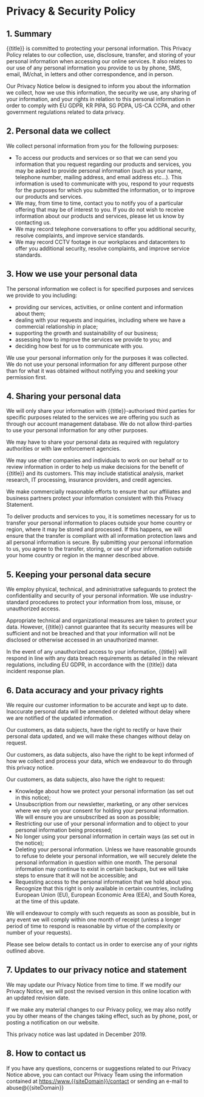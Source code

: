 # Privacy & Security Policy

## 1. Summary

{{title}} is committed to protecting your personal information. This Privacy Policy relates to our collection, use, disclosure, transfer, and storing of your personal information when accessing our online services. It also relates to our use of any personal information you provide to us by phone, SMS, email, IM/chat, in letters and other correspondence, and in person.

Our Privacy Notice below is designed to inform you about the information we collect, how we use this information, the security we use, any sharing of your information, and your rights in relation to this personal information in order to comply with EU GDPR, KR PIPA, SG PDPA, US-CA CCPA, and other government regulations related to data privacy.

## 2. Personal data we collect

We collect personal information from you for the following purposes:

*   To access our products and services or so that we can send you information that you request regarding our products and services, you may be asked to provide personal information (such as your name, telephone number, mailing address, and email address etc...). This information is used to communicate with you, respond to your requests for the purposes for which you submitted the information, or to improve our products and services.
*   We may, from time to time, contact you to notify you of a particular offering that may be of interest to you. If you do not wish to receive information about our products and services, please let us know by contacting us.
*   We may record telephone conversations to offer you additional security, resolve complaints, and improve service standards.
*   We may record CCTV footage in our workplaces and datacenters to offer you additional security, resolve complaints, and improve service standards.

## 3. How we use your personal data

The personal information we collect is for specified purposes and services we provide to you including:

*   providing our services, activities, or online content and information about them;
*   dealing with your requests and inquiries, including where we have a commercial relationship in place;
*   supporting the growth and sustainability of our business;
*   assessing how to improve the services we provide to you; and
*   deciding how best for us to communicate with you.

We use your personal information only for the purposes it was collected. We do not use your personal information for any different purpose other than for what it was obtained without notifying you and seeking your permission first.

## 4. Sharing your personal data

We will only share your information with {{title}}-authorised third parties for specific purposes related to the services we are offering you such as through our account management database. We do not allow third-parties to use your personal information for any other purposes.

We may have to share your personal data as required with regulatory authorities or with law enforcement agencies.

We may use other companies and individuals to work on our behalf or to review information in order to help us make decisions for the benefit of {{title}} and its customers. This may include statistical analysis, market research, IT processing, insurance providers, and credit agencies.

We make commercially reasonable efforts to ensure that our affiliates and business partners protect your information consistent with this Privacy Statement.

To deliver products and services to you, it is sometimes necessary for us to transfer your personal information to places outside your home country or region, where it may be stored and processed.  If this happens, we will ensure that the transfer is compliant with all information protection laws and all personal information is secure. By submitting your personal information to us, you agree to the transfer, storing, or use of your information outside your home country or region in the manner described above.

## 5. Keeping your personal data secure

We employ physical, technical, and administrative safeguards to protect the confidentiality and security of your personal information. We use industry-standard procedures to protect your information from loss, misuse, or unauthorized access.

Appropriate technical and organizational measures are taken to protect your data.  However, {{title}} cannot guarantee that its security measures will be sufficient and not be breached and that your information will not be disclosed or otherwise accessed in an unauthorized manner.

In the event of any unauthorized access to your information, {{title}} will respond in line with any data breach requirements as detailed in the relevant regulations, including EU GDPR, in accordance with the {{title}} data incident response plan.


## 6. Data accuracy and your privacy rights

We require our customer information to be accurate and kept up to date. Inaccurate personal data will be amended or deleted without delay where we are notified of the updated information.

Our customers, as data subjects, have the right to rectify or have their personal data updated, and we will make these changes without delay on request.

Our customers, as data subjects, also have the right to be kept informed of how we collect and process your data, which we endeavour to do through this privacy notice.

Our customers, as data subjects, also have the right to request:

*   Knowledge about how we protect your personal information (as set out in this notice);
*   Unsubscription from our newsletter, marketing, or any other services where we rely on your consent for holding your personal information. We will ensure you are unsubscribed as soon as possible;
*   Restricting our use of your personal information and to object to your personal information being processed;
*   No longer using your personal information in certain ways (as set out in the notice);
*   Deleting your personal information. Unless we have reasonable grounds to refuse to delete your personal information, we will securely delete the personal information in question within one month. The personal information may continue to exist in certain backups, but we will take steps to ensure that it will not be accessible; and
*   Requesting access to the personal information that we hold about you. Recognize that this right is only available in certain countries, including European Union (EU), European Economic Area (EEA), and South Korea, at the time of this update.

We will endeavour to comply with such requests as soon as possible, but in any event we will comply within one month of receipt (unless a longer period of time to respond is reasonable by virtue of the complexity or number of your requests).

Please see below details to contact us in order to exercise any of your rights outlined above.

## 7. Updates to our privacy notice and statement

We may update our Privacy Notice from time to time. If we modify our Privacy Notice, we will post the revised version in this online location with an updated revision date.

If we make any material changes to our Privacy policy, we may also notify you by other means of the changes taking effect, such as by phone, post, or posting a notification on our website.

This privacy notice was last updated in December 2019.

## 8. How to contact us

If you have any questions, concerns or suggestions related to our Privacy Notice above, you can contact our Privacy Team using the information contained at [https://www.{{siteDomain}}/contact](https://www.{{siteDomain}}/contact) or sending an e-mail to abuse@{{siteDomain}}
